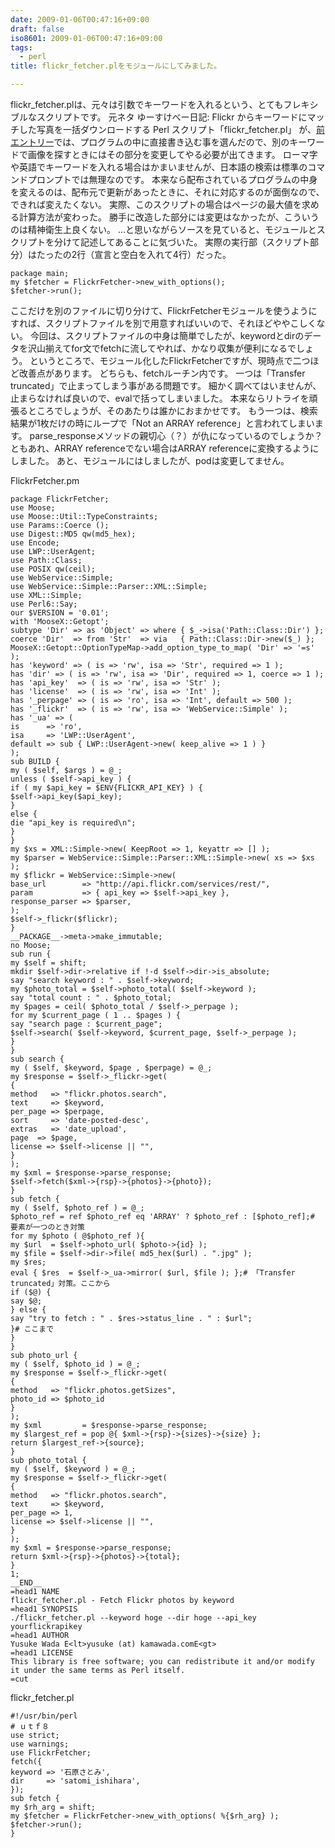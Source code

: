 ```yaml
---
date: 2009-01-06T00:47:16+09:00
draft: false
iso8601: 2009-01-06T00:47:16+09:00
tags:
  - perl
title: flickr_fetcher.plをモジュールにしてみました。

---
```


<p>flickr_fetcher.plは、元々は引数でキーワードを入れるという、とてもフレキシブルなスクリプトです。
元ネタ
ゆーすけべー日記: Flickr からキーワードにマッチした写真を一括ダウンロードする Perl スクリプト「flickr_fetcher.pl」
が、<a href="/2009/01/05/223856">前エントリー</a>では、プログラムの中に直接書き込む事を選んだので、別のキーワードで画像を探すときにはその部分を変更してやる必要が出てきます。
ローマ字や英語でキーワードを入れる場合はかまいませんが、日本語の検索は標準のコマンドプロンプトでは無理なのです。
本来なら配布されているプログラムの中身を変えるのは、配布元で更新があったときに、それに対応するのが面倒なので、できれば変えたくない。
実際、このスクリプトの場合はページの最大値を求める計算方法が変わった。
勝手に改造した部分には変更はなかったが、こういうのは精神衛生上良くない。
&#133;と思いながらソースを見ていると、モジュールとスクリプトを分けて記述してあることに気づいた。
実際の実行部（スクリプト部分）はたったの2行（宣言と空白を入れて4行）だった。</p>

```text
package main;
my $fetcher = FlickrFetcher->new_with_options();
$fetcher->run();
```

<p>ここだけを別のファイルに切り分けて、FlickrFetcherモジュールを使うようにすれば、スクリプトファイルを別で用意すればいいので、それほどややこしくない。
今回は、スクリプトファイルの中身は簡単でしたが、keywordとdirのデータを沢山揃えてfor文でfetchに流してやれば、かなり収集が便利になるでしょう。
というところで、モジュール化したFlickrFetcherですが、現時点で二つほど改善点があります。
どちらも、fetchルーチン内です。
一つは「Transfer truncated」で止まってしまう事がある問題です。
細かく調べてはいませんが、止まらなければ良いので、evalで括ってしまいました。
本来ならリトライを頑張るところでしょうが、そのあたりは誰かにおまかせです。
もう一つは、検索結果が1枚だけの時にループで「Not an ARRAY reference」と言われてしまいます。
parse_responseメソッドの親切心（？）が仇になっているのでしょうか？
ともあれ、ARRAY referenceでない場合はARRAY referenceに変換するようにしました。
あと、モジュールにはしましたが、podは変更してません。</p>

<p>
FlickrFetcher.pm</p>

```text
package FlickrFetcher;
use Moose;
use Moose::Util::TypeConstraints;
use Params::Coerce ();
use Digest::MD5 qw(md5_hex);
use Encode;
use LWP::UserAgent;
use Path::Class;
use POSIX qw(ceil);
use WebService::Simple;
use WebService::Simple::Parser::XML::Simple;
use XML::Simple;
use Perl6::Say;
our $VERSION = '0.01';
with 'MooseX::Getopt';
subtype 'Dir' => as 'Object' => where { $_->isa('Path::Class::Dir') };
coerce 'Dir'  => from 'Str'  => via   { Path::Class::Dir->new($_) };
MooseX::Getopt::OptionTypeMap->add_option_type_to_map( 'Dir' => '=s' );
has 'keyword' => ( is => 'rw', isa => 'Str', required => 1 );
has 'dir' => ( is => 'rw', isa => 'Dir', required => 1, coerce => 1 );
has 'api_key'  => ( is => 'rw', isa => 'Str' );
has 'license'  => ( is => 'rw', isa => 'Int' );
has '_perpage' => ( is => 'ro', isa => 'Int', default => 500 );
has '_flickr'  => ( is => 'rw', isa => 'WebService::Simple' );
has '_ua' => (
is      => 'ro',
isa     => 'LWP::UserAgent',
default => sub { LWP::UserAgent->new( keep_alive => 1 ) }
);
sub BUILD {
my ( $self, $args ) = @_;
unless ( $self->api_key ) {
if ( my $api_key = $ENV{FLICKR_API_KEY} ) {
$self->api_key($api_key);
}
else {
die "api_key is required\n";
}
}
my $xs = XML::Simple->new( KeepRoot => 1, keyattr => [] );
my $parser = WebService::Simple::Parser::XML::Simple->new( xs => $xs );
my $flickr = WebService::Simple->new(
base_url        => "http://api.flickr.com/services/rest/",
param           => { api_key => $self->api_key },
response_parser => $parser,
);
$self->_flickr($flickr);
}
__PACKAGE__->meta->make_immutable;
no Moose;
sub run {
my $self = shift;
mkdir $self->dir->relative if !-d $self->dir->is_absolute;
say "search keyword : " . $self->keyword;
my $photo_total = $self->photo_total( $self->keyword );
say "total count : " . $photo_total;
my $pages = ceil( $photo_total / $self->_perpage );
for my $current_page ( 1 .. $pages ) {
say "search page : $current_page";
$self->search( $self->keyword, $current_page, $self->_perpage );
}
}
sub search {
my ( $self, $keyword, $page , $perpage) = @_;
my $response = $self->_flickr->get(
{
method   => "flickr.photos.search",
text     => $keyword,
per_page => $perpage,
sort     => 'date-posted-desc',
extras   => 'date_upload',
page  => $page,
license => $self->license || "",
}
);
my $xml = $response->parse_response;
$self->fetch($xml->{rsp}->{photos}->{photo});
}
sub fetch {
my ( $self, $photo_ref ) = @_;
$photo_ref = ref $photo_ref eq 'ARRAY' ? $photo_ref : [$photo_ref];# 要素が一つのとき対策
for my $photo ( @$photo_ref ){
my $url  = $self->photo_url( $photo->{id} );
my $file = $self->dir->file( md5_hex($url) . ".jpg" );
my $res;
eval { $res  = $self->_ua->mirror( $url, $file ); };# 「Transfer truncated」対策。ここから
if ($@) {
say $@;
} else {
say "try to fetch : " . $res->status_line . " : $url";
}# ここまで
}
}
sub photo_url {
my ( $self, $photo_id ) = @_;
my $response = $self->_flickr->get(
{
method   => "flickr.photos.getSizes",
photo_id => $photo_id
}
);
my $xml         = $response->parse_response;
my $largest_ref = pop @{ $xml->{rsp}->{sizes}->{size} };
return $largest_ref->{source};
}
sub photo_total {
my ( $self, $keyword ) = @_;
my $response = $self->_flickr->get(
{
method   => "flickr.photos.search",
text     => $keyword,
per_page => 1,
license => $self->license || "",
}
);
my $xml = $response->parse_response;
return $xml->{rsp}->{photos}->{total};
}
1;
__END__
=head1 NAME
flickr_fetcher.pl - Fetch Flickr photos by keyword
=head1 SYNOPSIS
./flickr_fetcher.pl --keyword hoge --dir hoge --api_key yourflickrapikey
=head1 AUTHOR
Yusuke Wada E<lt>yusuke (at) kamawada.comE<gt>
=head1 LICENSE
This library is free software; you can redistribute it and/or modify
it under the same terms as Perl itself.
=cut
```

<p>flickr_fetcher.pl</p>

```text
#!/usr/bin/perl
# ｕｔｆ８
use strict;
use warnings;
use FlickrFetcher;
fetch({
keyword => '石原さとみ',
dir     => 'satomi_ishihara',
});
sub fetch {
my $rh_arg = shift;
my $fetcher = FlickrFetcher->new_with_options( %{$rh_arg} );
$fetcher->run();
}
```
    	